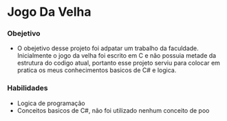# Jogo Da Velha

### Obejetivo

- O obejetivo desse projeto foi adpatar um trabalho da faculdade. Inicialmente o jogo da velha foi escrito em C e não possuia metade da estrutura do codigo atual, portanto esse projeto serviu para colocar em pratica os meus conhecimentos basicos  de C# e logica.

### Habilidades 

- Logica de programação
- Conceitos basicos de C#, não foi utilizado nenhum conceito de poo





